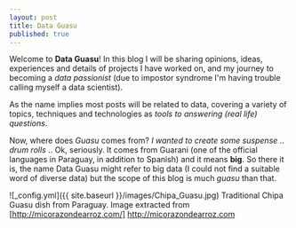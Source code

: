 ```yaml
---
layout: post
title: Data Guasu
published: true
---
```


Welcome to **Data Guasu**! In this blog I will be sharing opinions, ideas, experiences and details of projects I have worked on, and my journey to becoming a _data passionist_ (due to impostor syndrome I'm having trouble calling myself a data scientist). 

As the name implies most posts will be related to data, covering a variety of topics, techniques and technologies as _tools to answering (real life) questions_.

Now, where does _Guasu_ comes from? _I wanted to create some suspense_ .. _drum rolls_ .. Ok, seriously. It comes from Guarani (one of the official languages in Paraguay, in addition to Spanish) and it means **big**. So there it is, the name Data Guasu might refer to big data (I could not find a suitable word of diverse data) but the scope of this blog is much _guasu_ than that.  

![_config.yml]({{ site.baseurl }}/images/Chipa_Guasu.jpg)
Traditional Chipa Guasu dish from Paraguay. Image extracted from [http://micorazondearroz.com/] http://micorazondearroz.com
